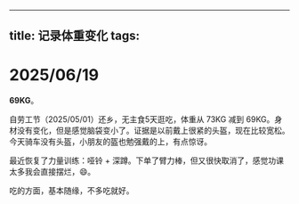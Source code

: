 
---
title: 记录体重变化
tags: 
---
# 2025/06/19
**69KG**。

自劳工节（2025/05/01）还乡，无主食5天逛吃，体重从 73KG 减到 69KG。身材没有变化，但是感觉脑袋变小了。证据是以前戴上很紧的头盔，现在比较宽松。今天骑车没有头盔，小朋友的盔也勉强戴的上，有点惊讶。

最近恢复了力量训练：哑铃 + 深蹲。下单了臂力棒，但又很快取消了，感觉功课太多我会直接摆烂，😄。

吃的方面，基本随缘，不多吃就好。

